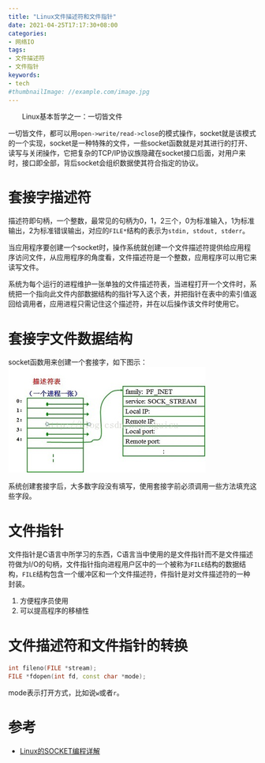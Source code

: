 ```yaml
---
title: "Linux文件描述符和文件指针"
date: 2021-04-25T17:17:30+08:00
categories:
- 网络IO
tags:
- 文件描述符
- 文件指针
keywords:
- tech
#thumbnailImage: //example.com/image.jpg
---
```

　　Linux基本哲学之一：一切皆文件
<!--more-->
一切皆文件，都可以用`open->write/read->close`的模式操作，socket就是该模式的一个实现，socket是一种特殊的文件，一些socket函数就是对其进行的打开、读写与关闭操作，它把复杂的TCP/IP协议族隐藏在socket接口后面，对用户来时，接口即全部，背后socket会组织数据使其符合指定的协议。

# 套接字描述符
描述符即句柄，一个整数，最常见的句柄为0，1，2三个，0为标准输入，1为标准输出，2为标准错误输出，对应的`FILE*`结构的表示为`stdin, stdout, stderr`。

当应用程序要创建一个socket时，操作系统就创建一个文件描述符提供给应用程序访问文件，从应用程序的角度看，文件描述符是一个整数，应用程序可以用它来读写文件。

系统为每个运行的进程维护一张单独的文件描述符表，当进程打开一个文件时，系统把一个指向此文件内部数据结构的指针写入这个表，并把指针在表中的索引值返回给调用者，应用进程只需记住这个描述符，并在以后操作该文件时使用它。

# 套接字文件数据结构
socket函数用来创建一个套接字，如下图示：
![套接字数据结构](/网络IO/文件描述符/1.jpg)

系统创建套接字后，大多数字段没有填写，使用套接字前必须调用一些方法填充这些字段。

# 文件指针
文件指针是C语言中所学习的东西，C语言当中使用的是文件指针而不是文件描述符做为I/O的句柄，文件指针指向进程用户区中的一个被称为`FILE`结构的数据结构，`FILE`结构包含一个缓冲区和一个文件描述符，件指针是对文件描述符的一种封装。
1. 方便程序员使用
2. 可以提高程序的移植性

# 文件描述符和文件指针的转换
```cpp
int fileno(FILE *stream);
FILE *fdopen(int fd, const char *mode);
```
mode表示打开方式，比如说`w`或者`r`。

# 参考
- [Linux的SOCKET编程详解](https://blog.csdn.net/hguisu/article/details/7445768)
